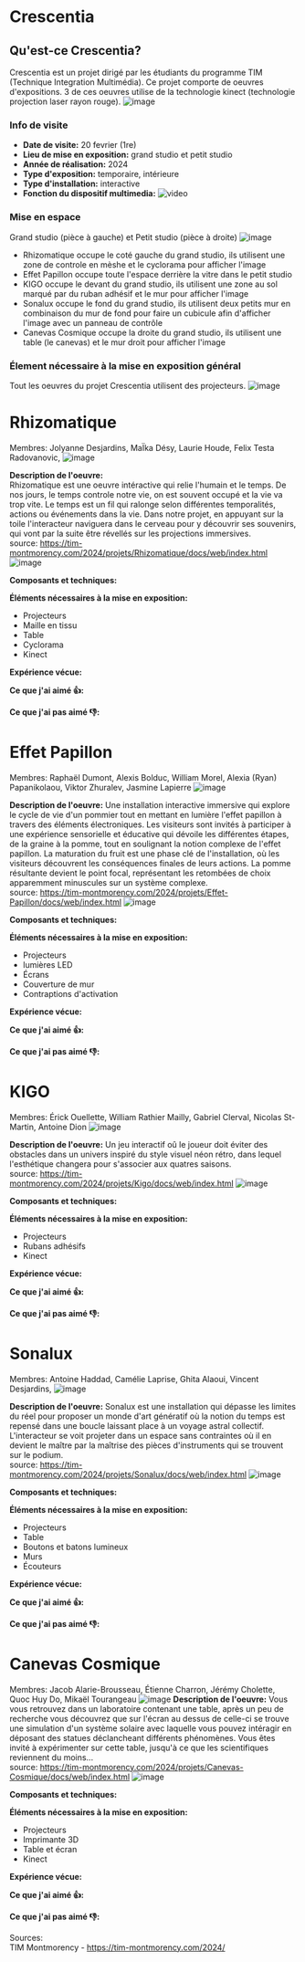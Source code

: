 # Crescentia 
## Qu'est-ce Crescentia? 
Crescentia est un projet dirigé par les étudiants du programme TIM (Technique Integration Multimédia). Ce projet comporte de oeuvres d'expositions. 3 de ces oeuvres utilise de la technologie kinect (technologie projection laser rayon rouge).
![image](media/visuelle_crescentia.png)

### Info de visite
- **Date de visite:** 20 fevrier (1re)
- **Lieu de mise en exposition:** grand studio et petit studio
- **Année de réalisation:** 2024
- **Type d'exposition:** temporaire, intérieure
- **Type d'installation:** interactive
- **Fonction du dispositif multimedia:** 
![video](media/)

### Mise en espace
Grand studio (pièce à gauche) et Petit studio (pièce à droite)
![image](media/plan_studio_complet.png)
- Rhizomatique occupe le coté gauche du grand studio, ils utilisent une zone de controle en mèshe et le cyclorama pour afficher l'image
- Effet Papillon occupe toute l'espace derrière la vitre dans le petit studio
- KIGO occupe le devant du grand studio, ils utilisent une zone au sol marqué par du ruban adhésif et le mur pour afficher l'image
- Sonalux occupe le fond du grand studio, ils utilisent deux petits mur en combinaison du mur de fond pour faire un cubicule afin d'afficher l'image avec un panneau de contrôle
- Canevas Cosmique occupe la droite du grand studio, ils utilisent une table (le canevas) et le mur droit pour afficher l'image

### Élement nécessaire à la mise en exposition général
Tout les oeuvres du projet Crescentia utilisent des projecteurs.
![image](media/visuelle_crescentia.png)

# Rhizomatique
Membres: Jolyanne Desjardins, MaÏka Désy, Laurie Houde, Felix Testa Radovanovic, 
![image](media/visuel_rhizomatique.png)

**Description de l'oeuvre:**  
Rhizomatique est une oeuvre intéractive qui relie l'humain et le temps. De nos jours, le temps controle notre vie, on est souvent occupé et la vie va trop vite. Le temps est un fil qui ralonge selon différentes temporalités, actions ou événements dans la vie. Dans notre projet, en appuyant sur la toile l'interacteur naviguera dans le cerveau pour y découvrir ses souvenirs, qui vont par la suite être révellés sur les projections immersives. <br>
source: <https://tim-montmorency.com/2024/projets/Rhizomatique/docs/web/index.html>
![image](media/vue_rhizomatique.png)

**Composants et techniques:**

**Éléments nécessaires à la mise en exposition:**
- Projecteurs
- Maille en tissu
- Table
- Cyclorama
- Kinect

**Expérience vécue:**

**Ce que j'ai aimé 👍:**

**Ce que j'ai pas aimé 👎:**


# Effet Papillon
Membres: Raphaël Dumont,  Alexis Bolduc,  William Morel, Alexia (Ryan) Papanikolaou, Viktor Zhuralev, Jasmine Lapierre
![image](media/visuel_effet_papillon.png)

**Description de l'oeuvre:** 
Une installation interactive immersive qui explore le cycle de vie d'un pommier tout en mettant en lumière l'effet papillon à travers des éléments électroniques. Les visiteurs sont invités à participer à une expérience sensorielle et éducative qui dévoile les différentes étapes, de la graine à la pomme, tout en soulignant la notion complexe de l'effet papillon. La maturation du fruit est une phase clé de l'installation, où les visiteurs découvrent les conséquences finales de leurs actions. La pomme résultante devient le point focal, représentant les retombées de choix apparemment minuscules sur un système complexe. <br>
source: <https://tim-montmorency.com/2024/projets/Effet-Papillon/docs/web/index.html>
![image](media/vue_effet_papillon.png)

**Composants et techniques:**

**Éléments nécessaires à la mise en exposition:**
- Projecteurs
- lumières LED
- Écrans
- Couverture de mur
- Contraptions d'activation
  
**Expérience vécue:**

**Ce que j'ai aimé 👍:**

**Ce que j'ai pas aimé 👎:**


# KIGO
Membres: Érick Ouellette, William Rathier Mailly, Gabriel Clerval, Nicolas St-Martin, Antoine Dion
![image](media/visuel_kigo.png)

**Description de l'oeuvre:**
Un jeu interactif oû le joueur doit éviter des obstacles dans un univers inspiré du style visuel néon rétro, dans lequel l'esthétique changera pour s'associer aux quatres saisons. <br>
source: <https://tim-montmorency.com/2024/projets/Kigo/docs/web/index.html>
![image](media/vue_kigo.png)

**Composants et techniques:**

**Éléments nécessaires à la mise en exposition:**
- Projecteurs
- Rubans adhésifs
- Kinect
  
**Expérience vécue:**

**Ce que j'ai aimé 👍:**

**Ce que j'ai pas aimé 👎:**


# Sonalux
Membres: Antoine Haddad, Camélie Laprise, Ghita Alaoui, Vincent Desjardins, 
![image](media/visuel_sonalux.png)

**Description de l'oeuvre:**
Sonalux est une installation qui dépasse les limites du réel pour proposer un monde d'art génératif où la notion du temps est repensé dans une boucle laissant place à un voyage astral collectif. L'interacteur se voit projeter dans un espace sans contraintes où il en devient le maître par la maîtrise des pièces d'instruments qui se trouvent sur le podium. <br>
source: <https://tim-montmorency.com/2024/projets/Sonalux/docs/web/index.html>
![image](media/vue_sonalux.png)

**Composants et techniques:**

**Éléments nécessaires à la mise en exposition:**
- Projecteurs
- Table
- Boutons et batons lumineux
- Murs
- Écouteurs
  
**Expérience vécue:**

**Ce que j'ai aimé 👍:**

**Ce que j'ai pas aimé 👎:**


# Canevas Cosmique
Membres: Jacob Alarie-Brousseau, Étienne Charron, Jérémy Cholette, Quoc Huy Do, Mikaël Tourangeau
![image](media/visuel_canevas_cosmique.png)
**Description de l'oeuvre:**
Vous vous retrouvez dans un laboratoire contenant une table, après un peu de recherche vous découvrez que sur l'écran au dessus de celle-ci se trouve une simulation d'un système solaire avec laquelle vous pouvez intéragir en déposant des statues déclancheant différents phénomènes. Vous êtes invité à expérimenter sur cette table, jusqu'à ce que les scientifiques reviennent du moins... <br>
source: <https://tim-montmorency.com/2024/projets/Canevas-Cosmique/docs/web/index.html>
![image](media/vue_canevas_cosmique.png)

**Composants et techniques:**

**Éléments nécessaires à la mise en exposition:**
- Projecteurs
- Imprimante 3D
- Table et écran
- Kinect
  
**Expérience vécue:**

**Ce que j'ai aimé 👍:**

**Ce que j'ai pas aimé 👎:**


Sources: <br>
TIM Montmorency - <https://tim-montmorency.com/2024/>
